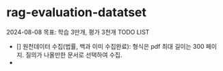 # rag-evaluation-datatset
2024-08-08
목표: 학습 3만개, 평가 3천개
TODO LIST
- [] 원천데이터 수집(법률, 백과 이미 수집완료): 형식은 pdf 최대 길이는 300 페이지. 질의가 나올만한 문서로 선택하여 수집. 
- 

